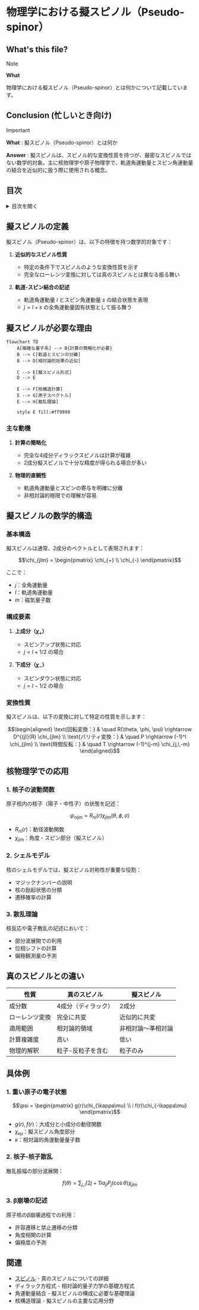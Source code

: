 # 物理学における擬スピノル（Pseudo-spinor）

## What's this file?
> [!NOTE]
> **What**
>
> 物理学における擬スピノル（Pseudo-spinor）とは何かについて記載しています。

## Conclusion (忙しいとき向け)
> [!IMPORTANT]
> **What** : 擬スピノル（Pseudo-spinor）とは何か
>
> **Answer** : 擬スピノルは、スピノル的な変換性質を持つが、厳密なスピノルではない数学的対象。主に核物理学や原子物理学で、軌道角運動量とスピン角運動量の結合を近似的に扱う際に使用される概念。

## 目次

<details>
<summary>目次を開く</summary>

- [擬スピノルの定義](#擬スピノルの定義)
- [擬スピノルが必要な理由](#擬スピノルが必要な理由)
- [擬スピノルの数学的構造](#擬スピノルの数学的構造)
- [核物理学での応用](#核物理学での応用)
- [真のスピノルとの違い](#真のスピノルとの違い)
- [具体例](#具体例)

</details>

## 擬スピノルの定義

擬スピノル（Pseudo-spinor）は、以下の特徴を持つ数学的対象です：

1. **近似的なスピノル性質**
   - 特定の条件下でスピノルのような変換性質を示す
   - 完全なローレンツ変換に対しては真のスピノルとは異なる振る舞い

2. **軌道-スピン結合の記述**
   - 軌道角運動量 $l$ とスピン角運動量 $s$ の結合状態を表現
   - $j = l + s$ の全角運動量固有状態として振る舞う

## 擬スピノルが必要な理由

```mermaid
flowchart TD
    A[複雑な量子系] --> B{計算の簡略化が必要}
    B --> C[軌道とスピンの分離]
    B --> D[相対論的効果の近似]

    C --> E[擬スピノル形式]
    D --> E

    E --> F[核構造計算]
    E --> G[原子スペクトル]
    E --> H[散乱理論]

    style E fill:#ff9999
```

### 主な動機

1. **計算の簡略化**
   - 完全な4成分ディラックスピノルは計算が複雑
   - 2成分擬スピノルで十分な精度が得られる場合が多い

2. **物理的直観性**
   - 軌道角運動量とスピンの寄与を明確に分離
   - 非相対論的極限での理解が容易

## 擬スピノルの数学的構造

### 基本構造

擬スピノルは通常、2成分のベクトルとして表現されます：

$$\chi_{jlm} = \begin{pmatrix} \chi_{+} \\ \chi_{-} \end{pmatrix}$$

ここで：

- $j$：全角運動量
- $l$：軌道角運動量
- $m$：磁気量子数

### 構成要素

1. **上成分（$\chi_{+}$）**
   - スピンアップ状態に対応
   - $j = l + 1/2$ の場合

2. **下成分（$\chi_{-}$）**
   - スピンダウン状態に対応
   - $j = l - 1/2$ の場合

### 変換性質

擬スピノルは、以下の変換に対して特定の性質を示します：

$$\begin{aligned}
\text{回転変換：} & \quad R(\theta, \phi, \psi) \rightarrow D^{(j)}(R) \chi_{jlm} \\
\text{パリティ変換：} & \quad P \rightarrow (-1)^l \chi_{jlm} \\
\text{時間反転：} & \quad T \rightarrow (-1)^{j-m} \chi_{j,l,-m}
\end{aligned}$$

## 核物理学での応用

### 1. 核子の波動関数

原子核内の核子（陽子・中性子）の状態を記述：

$$\psi_{nljm} = R_{nl}(r) \chi_{jlm}(\theta,\phi,\sigma)$$

- $R_{nl}(r)$：動径波動関数
- $\chi_{jlm}$：角度・スピン部分（擬スピノル）

### 2. シェルモデル

核のシェルモデルでは、擬スピノル対称性が重要な役割：

- マジックナンバーの説明
- 核の励起状態の分類
- 遷移確率の計算

### 3. 散乱理論

核反応や電子散乱の記述において：

- 部分波展開での利用
- 位相シフトの計算
- 偏極観測量の予測

## 真のスピノルとの違い

| 性質 | 真のスピノル | 擬スピノル |
|------|------------|------------|
| 成分数 | 4成分（ディラック） | 2成分 |
| ローレンツ変換 | 完全に共変 | 近似的に共変 |
| 適用範囲 | 相対論的領域 | 非相対論～準相対論 |
| 計算複雑度 | 高い | 低い |
| 物理的解釈 | 粒子-反粒子を含む | 粒子のみ |

## 具体例

### 1. 重い原子の電子状態

$$\psi = \begin{pmatrix} g(r)\chi_{\kappa\mu} \\ i f(r)\chi_{-\kappa\mu} \end{pmatrix}$$

- $g(r), f(r)$：大成分と小成分の動径関数
- $\chi_{\kappa\mu}$：擬スピノル角度部分
- $\kappa$：相対論的角運動量量子数

### 2. 核子-核子散乱

散乱振幅の部分波展開：

$$f(\theta) = \sum_{j,l} (2j+1) a_{jl} P_j(\cos\theta) \chi_{jlm}$$

### 3. β崩壊の記述

原子核のβ崩壊過程での利用：

- 許容遷移と禁止遷移の分類
- 角度相関の計算
- 偏極度の予測

## 関連

- [スピノル](./2025.08.20.22.23_what_spinor_in_physics.md) - 真のスピノルについての詳細
- ディラック方程式 - 相対論的量子力学の基礎方程式
- 角運動量結合 - 擬スピノルの構成に必要な基礎理論
- 核構造理論 - 擬スピノルの主要な応用分野
